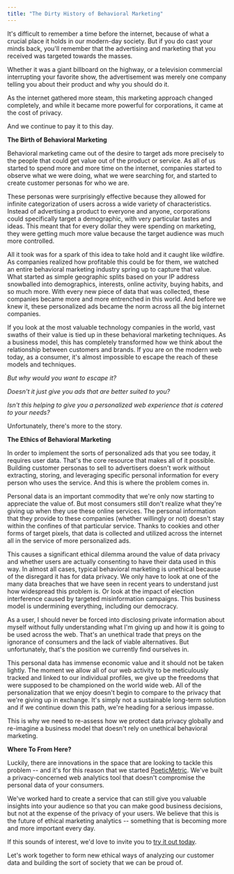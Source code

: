 ```yaml
---
title: "The Dirty History of Behavioral Marketing"
---
```


It's difficult to remember a time before the internet, because of what a crucial place it holds in our modern-day society. But if you do cast your minds back, you'll remember that the advertising and marketing that you received was targeted towards the masses.

<!-- end -->

Whether it was a giant billboard on the highway, or a television commercial interrupting your favorite show, the advertisement was merely one company telling you about their product and why you should do it.

As the internet gathered more steam, this marketing approach changed completely, and while it became more powerful for corporations, it came at the cost of privacy.

And we continue to pay it to this day.

**The Birth of Behavioral Marketing**

Behavioral marketing came out of the desire to target ads more precisely to the people that could get value out of the product or service. As all of us started to spend more and more time on the internet, companies started to observe what we were doing, what we were searching for, and started to create customer personas for who we are.

These personas were surprisingly effective because they allowed for infinite categorization of users across a wide variety of characteristics. Instead of advertising a product to everyone and anyone, corporations could specifically target a demographic, with very particular tastes and ideas. This meant that for every dollar they were spending on marketing, they were getting much more value because the target audience was much more controlled.

All it took was for a spark of this idea to take hold and it caught like wildfire. As companies realized how profitable this could be for them, we watched an entire behavioral marketing industry spring up to capture that value. What started as simple geographic splits based on your IP address snowballed into demographics, interests, online activity, buying habits, and so much more. With every new piece of data that was collected, these companies became more and more entrenched in this world. And before we knew it, these personalized ads became the norm across all the big internet companies.

If you look at the most valuable technology companies in the world, vast swaths of their value is tied up in these behavioral marketing techniques. As a business model, this has completely transformed how we think about the relationship between customers and brands. If you are on the modern web today, as a consumer, it's almost impossible to escape the reach of these models and techniques.

*But why would you want to escape it?*

*Doesn't it just give you ads that are better suited to you?*

*Isn't this helping to give you a personalized web experience that is catered to your needs?*

Unfortunately, there's more to the story.

**The Ethics of Behavioral Marketing**

In order to implement the sorts of personalized ads that you see today, it requires user data. That's the core resource that makes all of it possible. Building customer personas to sell to advertisers doesn't work without extracting, storing, and leveraging specific personal information for every person who uses the service. And this is where the problem comes in.

Personal data is an important commodity that we're only now starting to appreciate the value of. But most consumers still don't realize what they're giving up when they use these online services. The personal information that they provide to these companies (whether willingly or not) doesn't stay within the confines of that particular service. Thanks to cookies and other forms of target pixels, that data is collected and utilized across the internet all in the service of more personalized ads.

This causes a significant ethical dilemma around the value of data privacy and whether users are actually consenting to have their data used in this way. In almost all cases, typical behavioral marketing is unethical because of the disregard it has for data privacy. We only have to look at one of the many data breaches that we have seen in recent years to understand just how widespread this problem is. Or look at the impact of election interference caused by targeted misinformation campaigns. This business model is undermining everything, including our democracy.

As a user, I should never be forced into disclosing private information about myself without fully understanding what I'm giving up and how it is going to be used across the web. That's an unethical trade that preys on the ignorance of consumers and the lack of viable alternatives. But unfortunately, that's the position we currently find ourselves in.

This personal data has immense economic value and it should not be taken lightly. The moment we allow all of our web activity to be meticulously tracked and linked to our individual profiles, we give up the freedoms that were supposed to be championed on the world wide web. All of the personalization that we enjoy doesn't begin to compare to the privacy that we're giving up in exchange. It's simply not a sustainable long-term solution and if we continue down this path, we're heading for a serious impasse.

This is why we need to re-assess how we protect data privacy globally and re-imagine a business model that doesn't rely on unethical behavioral marketing.

**Where To From Here?**

Luckily, there are innovations in the space that are looking to tackle this problem -- and it's for this reason that we started [PoeticMetric](https://www.poeticmetric.com). We've built a privacy-concerned web analytics tool that doesn't compromise the personal data of your consumers.

We've worked hard to create a service that can still give you valuable insights into your audience so that you can make good business decisions, but not at the expense of the privacy of your users. We believe that this is the future of ethical marketing analytics -- something that is becoming more and more important every day.

If this sounds of interest, we'd love to invite you to [try it out today](/sign-up?utm_source=poeticmetric&utm_medium=blog&utm_content=the-dirty-history-of-behavioral-marketing&utm_term=cta).

Let's work together to form new ethical ways of analyzing our customer data and building the sort of society that we can be proud of.
